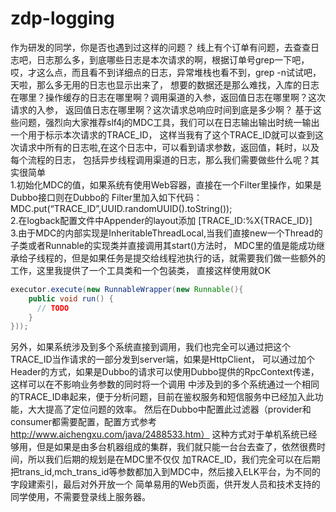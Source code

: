 # zdp-logging
作为研发的同学，你是否也遇到过这样的问题？
线上有个订单有问题，去查查日志吧，日志那么多，到底哪些日志是本次请求的啊，根据订单号grep一下吧，
哎，才这么点，而且看不到详细点的日志，异常堆栈也看不到，grep -n试试吧，天啦，那么多无用的日志也显示出来了，
想要的数据还是那么难找，入库的日志在哪里？操作缓存的日志在哪里啊？调用渠道的入参，返回值日志在哪里啊？这次请求的入参，
返回值日志在哪里啊？这次请求总响应时间到底是多少啊？ 
基于这些问题，强烈向大家推荐slf4j的MDC工具，我们可以在日志输出输出时统一输出一个用于标示本次请求的TRACE_ID，
这样当我有了这个TRACE_ID就可以查到这次请求中所有的日志啦,在这个日志中，可以看到请求参数，返回值，耗时，以及每个流程的日志，
包括异步线程调用渠道的日志，那么我们需要做些什么呢？其实很简单  
1.初始化MDC的值，如果系统有使用Web容器，直接在一个Filter里操作，如果是Dubbo接口则在Dubbo的
 Filter里加入如下代码： MDC.put(“TRACE_ID”,UUID.randomUUID().toString());  
2.在logback配置文件中Appender的layout添加  [TRACE_ID:%X{TRACE_ID}]   
3.由于MDC的内部实现是InheritableThreadLocal,当我们直接new一个Thread的子类或者Runnable的实现类并直接调用其start()方法时，
  MDC里的值是能成功继承给子线程的，但是如果任务是提交给线程池执行的话，就需要我们做一些额外的工作，这里我提供了一个工具类和一个包装类，
  直接这样使用就OK  
  ```java
  executor.execute(new RunnableWrapper(new Runnable(){
      public void run() {
        // TODO 
      }
  }));
  ```
  另外，如果系统涉及到多个系统直接到调用，我们也完全可以通过把这个TRACE_ID当作请求的一部分发到server端，如果是HttpClient，
  可以通过加个Header的方式，如果是Dubbo的请求可以使用Dubbo提供的RpcContext传递，这样可以在不影响业务参数的同时将一个调用
  中涉及到的多个系统通过一个相同的TRACE_ID串起来，便于分析问题，目前在鉴权服务和短信服务中已经加入此功能，大大提高了定位问题的效率。
  然后在Dubbo中配置此过滤器（provider和consumer都需要配置，配置方式参考 http://www.aichengxu.com/java/2488533.htm）
  这种方式对于单机系统已经够用，但是如果是由多台机器组成的集群，我们就只能一台台去查了，依然很费时间，所以我们后期的规划是在MDC里不仅仅
  加TRACE_ID，我们完全可以在后期把trans_id,mch_trans_id等参数都加入到MDC中，然后接入ELK平台，为不同的字段建索引，最后对外开放一个
  简单易用的Web页面，供开发人员和技术支持的同学使用，不需要登录线上服务器。  
